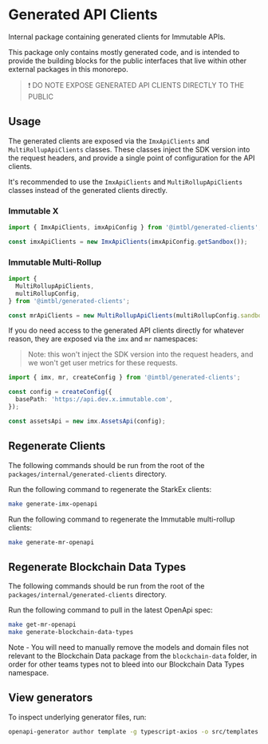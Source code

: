 # Generated API Clients

Internal package containing generated clients for Immutable APIs.

This package only contains mostly generated code, and is intended to provide the building blocks for the public interfaces that live within other external packages in this monorepo.

> ❗ DO NOTE EXPOSE GENERATED API CLIENTS DIRECTLY TO THE PUBLIC

## Usage

The generated clients are exposed via the `ImxApiClients` and `MultiRollupApiClients` classes. These classes inject the SDK version into the request headers, and provide a single point of configuration for the API clients.

It's recommended to use the `ImxApiClients` and `MultiRollupApiClients` classes instead of the generated clients directly.

### Immutable X

```typescript
import { ImxApiClients, imxApiConfig } from '@imtbl/generated-clients';

const imxApiClients = new ImxApiClients(imxApiConfig.getSandbox());
```

### Immutable Multi-Rollup

```typescript
import {
  MultiRollupApiClients,
  multiRollupConfig,
} from '@imtbl/generated-clients';

const mrApiClients = new MultiRollupApiClients(multiRollupConfig.sandbox);
```

If you do need access to the generated API clients directly for whatever reason, they are exposed via the `imx` and `mr` namespaces:

> Note: this won't inject the SDK version into the request headers, and we won't get user metrics for these requests.

```typescript
import { imx, mr, createConfig } from '@imtbl/generated-clients';

const config = createConfig({
  basePath: 'https://api.dev.x.immutable.com',
});

const assetsApi = new imx.AssetsApi(config);
```

## Regenerate Clients

The following commands should be run from the root of the `packages/internal/generated-clients` directory.

Run the following command to regenerate the StarkEx clients:

```bash
make generate-imx-openapi
```

Run the following command to regenerate the Immutable multi-rollup clients:

```bash
make generate-mr-openapi
```

## Regenerate Blockchain Data Types

The following commands should be run from the root of the `packages/internal/generated-clients` directory.

Run the following command to pull in the latest OpenApi spec:

```bash
make get-mr-openapi
make generate-blockchain-data-types
```

Note - You will need to manually remove the models and domain files not relevant to the Blockchain Data package from the `blockchain-data` folder, in order
for other teams types not to bleed into our Blockchain Data Types namespace.

## View generators

To inspect underlying generator files, run:

```bash
openapi-generator author template -g typescript-axios -o src/templates
```
